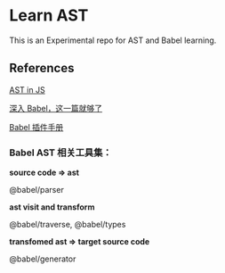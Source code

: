 # Learn AST

This is an Experimental repo for AST and Babel learning.

## References

[AST in JS](https://juejin.im/post/6844903749660442638)

[深入 Babel，这一篇就够了](https://juejin.im/post/6844903746804137991)

[Babel 插件手册](https://github.com/jamiebuilds/babel-handbook/blob/master/translations/zh-Hans/plugin-handbook.md#toc-stages-of-babel)

### Babel AST 相关工具集：

**source code => ast**

@babel/parser

**ast visit and transform**

@babel/traverse, @babel/types

**transfomed ast => target source code**

@babel/generator
